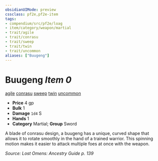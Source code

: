 ```yaml
---
obsidianUIMode: preview
cssclass: pf2e,pf2e-item
tags:
- compendium/src/pf2e/loag
- item/category/weapon/martial
- trait/agile
- trait/conrasu
- trait/sweep
- trait/twin
- trait/uncommon
aliases: ["Buugeng"]
---
```

# Buugeng *Item 0*  
[agile](rules/traits/agile.md)  [conrasu](rules/traits/conrasu-loag.md)  [sweep](rules/traits/sweep.md)  [twin](rules/traits/twin.md)  [uncommon](rules/traits/uncommon.md)  

- **Price** 4 gp
- **Bulk** 1
- **Damage** `1d4` S
- **Hands** 1
- **Category** Martial; **Group** Sword 

A blade of conrasu design, a buugeng has a unique, curved shape that allows it to rotate smoothly in the hand of a trained warrior. This spinning motion makes it easier to attack multiple foes at once with the weapon.

*Source: Lost Omens: Ancestry Guide p. 139*